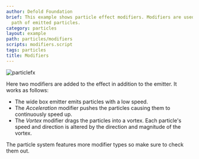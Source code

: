 ```yaml
---
author: Defold Foundation
brief: This example shows particle effect modifiers. Modifiers are used to alter the
  path of emitted particles.
category: particles
layout: example
path: particles/modifiers
scripts: modifiers.script
tags: particles
title: Modifiers
---
```


![particlefx](modifiers.jpg)

Here two modifiers are added to the effect in addition to the emitter. It works as follows:

* The wide box emitter emits particles with a low speed.
* The *Acceleration* modifier pushes the particles causing them to continuously speed up.
* The *Vortex* modifier drags the particles into a vortex. Each particle's speed and direction is altered by the direction and magnitude of the vortex.

The particle system features more modifier types so make sure to check them out.